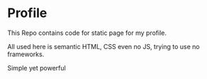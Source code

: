 # Profile

This Repo contains code for static page for my profile.

All used here is semantic HTML, CSS even no JS, trying to use no frameworks.

Simple yet powerful
